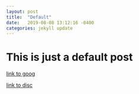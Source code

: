```yaml
---
layout: post
title:  "Default"
date:   2019-08-08 13:12:16 -0400
categories: jekyll update
---
```

# This is just a default post
[link to goog](/redirect?to=google&url=https://google.com)

[link to disc](/discord)
